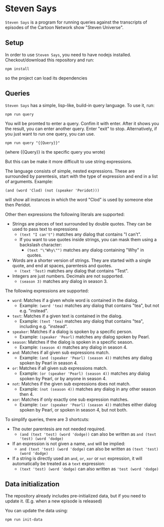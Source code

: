 # Steven Says

`Steven Says` is a program for running queries against the transcripts of episodes of the Cartoon Network show "Steven Universe".

## Setup

In order to use `Steven Says`, you need to have nodejs installed. Checkout/download this repository and run:

```
npm install
```

so the project can load its dependencies

## Queries

`Steven Says` has a simple, lisp-like, build-in query language. To use it, run:

```
npm run query
```

You will be promted to enter a query. Confim it with enter. After it shows you the result, you can enter another query. Enter "exit" to stop. Alternatively, if you just want to run one query, you can use.

```
npm run query "{{Query}}"
```

(where {{Query}} is the specific query you wrote)

But this can be make it more difficult to use string expressions.

The language consists of simple, nested expressions. These are surrounded by parentesis, start with the type of expression and end in a list of arguments. Example:

```
(and (word 'Clod) (not (speaker 'Peridot)))
```

will show all instances in which the word "Clod" is used by someone else then Peridot.

Other then expressions the following literals are supported:
* Strings are pieces of text surrounded by double quotes. They can be used to pass text to expressions
  * `(text "I can't")` matches any dialog that contains "I can't".
  * If you want to use quotes inside strings, you can mask them using a backslash character:
    * `(text "\"Why\"")` matches any dialog containing "Why" in quotes.
* Words are a shorter version of strings. They are started with a single quote, and end at spaces, parentesis and quotes.
  * `(text 'Test)` matches any dialog that contains "Test".
* Integers are just numbers. Decimals are not supported.
  * `(season 3)` matches any dialog in season 3.

The following expressions are supported:

* `word`: Matches if a given whole word is contained in the dialog.
  * Example: `(word 'tea)` matches any dialog that contains "tea", but not e.g. "instead".
* `text`: Matches if a given text is contained in the dialog.
  * Example: `(text 'tea)` matches any dialog that contains "tea", including e.g. "instead".
* `speaker`: Matches if a dialog is spoken by a specific person.
  * Example: `(speaker 'Pearl)` matches any dialog spoken by Pearl.
* `season`: Matches if the dialog is spoken in a specific season.
  * Example: `(season 4)` matches any dialog in season 4.
* `and`: Matches if all given sub expressions match.
  * Example: `(and (speaker 'Pearl) (season 4))` matches any dialog spoken by Pearl in season 4.
* `or`: Matches if all given sub expressions match.
  * Example: `(or (speaker 'Pearl) (season 4))` matches any dialog spoken by Pearl, or by anyone in season 4.
* `not`: Matches if the given sub expressions does not match.
  * Example: `(not (season 4))` matches any dialog in any other season then 4.
* `xor`: Matches if only exactly one sub expression matches.
  * Example: `(xor (speaker 'Pearl) (season 4))` matches either dialog spoken by Pearl, or spoken in season 4, but not both.

To simplify queries, there are 3 shortcuts:
* The outer parentesis are not needed required.
  * `(and (text 'test) (word 'dodge))` can also be written as `and (text 'test) (word 'dodge)`
* If an expression is not given a name, `and` will be implied:
  *  `and (text 'test) (word 'dodge)` can also be written as `(text 'test) (word 'dodge)`
* If a string is directly used an `and`, `or`, `xor` or `not` expression, it will automatically be treated as a `text` expression:
  * `(text 'test) (word 'dodge)` can also written as `'test (word 'dodge)`

## Data initialization
The repository already includes pre-initialized data, but if you need to update it. (E.g. when a new episode is released)

You can update the data using:

```
npm run init-data
```
